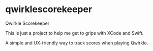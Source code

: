 # qwirklescorekeeper
Qwirkle Scorekeeper

This is just a project to help me get to grips with XCode and Swift.

A simple and UX-friendly way to track scores when playing Qwirkle.
